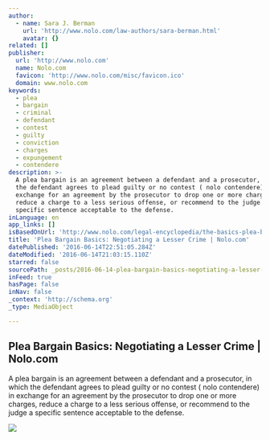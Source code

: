 ```yaml
---
author:
  - name: Sara J. Berman
    url: 'http://www.nolo.com/law-authors/sara-berman.html'
    avatar: {}
related: []
publisher:
  url: 'http://www.nolo.com'
  name: Nolo.com
  favicon: 'http://www.nolo.com/misc/favicon.ico'
  domain: www.nolo.com
keywords:
  - plea
  - bargain
  - criminal
  - defendant
  - contest
  - guilty
  - conviction
  - charges
  - expungement
  - contendere
description: >-
  A plea bargain is an agreement between a defendant and a prosecutor, in which
  the defendant agrees to plead guilty or no contest ( nolo contendere) in
  exchange for an agreement by the prosecutor to drop one or more charges,
  reduce a charge to a less serious offense, or recommend to the judge a
  specific sentence acceptable to the defense.
inLanguage: en
app_links: []
isBasedOnUrl: 'http://www.nolo.com/legal-encyclopedia/the-basics-plea-bargain.html'
title: 'Plea Bargain Basics: Negotiating a Lesser Crime | Nolo.com'
datePublished: '2016-06-14T22:51:05.284Z'
dateModified: '2016-06-14T21:03:15.110Z'
starred: false
sourcePath: _posts/2016-06-14-plea-bargain-basics-negotiating-a-lesser-crime-or-nolocom.md
inFeed: true
hasPage: false
inNav: false
_context: 'http://schema.org'
_type: MediaObject

---
```

<article style=""><h1>Plea Bargain Basics: Negotiating a Lesser Crime | Nolo.com</h1><p>A plea bargain is an agreement between a defendant and a prosecutor, in which the defendant agrees to plead guilty or no contest ( nolo contendere) in exchange for an agreement by the prosecutor to drop one or more charges, reduce a charge to a less serious offense, or recommend to the judge a specific sentence acceptable to the defense.</p><img src="http://www.nolo.com/sites/all/themes/hubv5.nolo/images/sprites/logo_nolo_facebook.png" /></article>